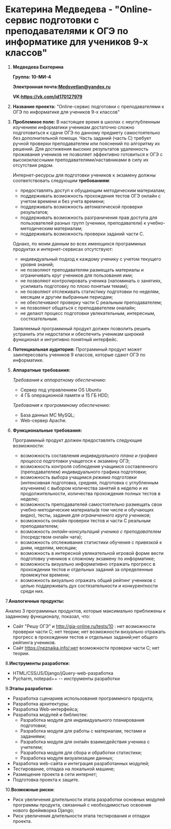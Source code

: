 # Екатерина Медведева - "Online-сервис подготовки с преподавателями к ОГЭ по информатике для учеников 9-х классов"

1. **Медведева Екатерина**

     **Группа: 10-МИ-4**

     **Электронная почта:Medsvetlan@yandex.ru**

     **VK:https://vk.com/id170127979**

2. **Название проекта:**
"Online-сервис подготовки с преподавателями к ОГЭ по информатике для учеников 9-х классов"

3. **Проблемное поле:**
    В настоящее время в школах с неуглубленным изучением информатики ученикам достаточно сложно подготовиться к сдаче ОГЭ по данному предмету самостоятельно без дополнительной помощи. Часть заданий (часть С) требует ручной проверки преподавателем или пояснений по алгоритму их решений. Для достижения высоких результатов удаленность проживания учеников не позволяет эффективно готовиться к ОГЭ с высококлассными преподавателями/наставниками в силу их отсутствия рядом.
    
    Интернет-ресурсы для подготовки учеников к экзамену должны соответствовать следующим **требованиям**:
    
    * предоставлять доступ к обущающим методическим материалам;
    * поддерживать возможность прохождения тестов ОГЭ онлайн с учетом времени и без учета времени;
    * поддерживать возможность автоматической проверки результатов;
    * поддерживать возможность разграничения прав доступа для пользователей разных групп (ученики, преподаватели) к учебно-методическим материалам;
    * поддерживать возможность проверки заданий части С.

    Однако, по моим данным во всех имеющихся программных продуктах и интернет-сервисах отсутствуют:
    
    * индивидуальный подход к каждому ученику с учетом текущего уровня знаний;
    * не позволяют преподавателям размещать материалы и ограничивать круг учеников для пользования ими;
    * не позволяют контролировать ученика (напоминать о занятиях, усиливать подготовку по плохо понятым темам);
    * не позволяют отслеживать статистику подготовки по неделям, месяцам и другим выбранным периодам;
    * не обеспечивают проверку части С реальным преподавателем;
    * не позволяют общаться с преподавателем оналайн;
    * не делают процесс подготовки увлекательным, интересным, состязательным.
    
    Заявляемый программный продукт должен позволить решить устранить эти недостатки и обеспечить ученикам широкий функционал и интуитивно понятный интерфейс.

4. **Потенциальная аудитория:**
    Программный продукт может заинтересовать учеников 9 классов, которые сдают ОГЭ по информатике.

5. **Аппаратные требования:**

    *Требования к аппаратному обеспечению:*
     - Сервер под управлением OS Ubuntu
     - 4 ГБ операционной памяти и 15 ГБ HDD;
     
    *Требования к программному обеспечению:*
     - База данных MC MySQL;
     - Web-сервер Apache.
    
    
 6. **Функциональные требования:**
 
    Программный продукт должен предоставлять следующие возможности:
    * возможность составления *индивидуального плана и графика процесса подготовки* учащегося к экзамену ОГЭ;
    * возможность контроля соблюдения учащимся составленного (преподавателем) индивидуального графика подготовки;
    * возможность выбора учащимся *режима подготовки* (интенсивная подготовка, средняя, подготовка с углубленным изучением) с выбором количества занятий в неделю и их продолжительности, количества прохождения полных тестов в неделю;
    * возможность преподавателей самостоятельно размещать свои учебно-методические материалы(в том числе и обучающих видео), тесты, задания *для ограниченного круга учеников*;
    * возможность онлайн проверки тестов и части C реальным преподавателем;
    * возможность *онлайн-консультаций ученика с преподавателем* (посредством онлайн чата);
    * возможность отслеживания статистики обучения с привязкой к дням, неделям, месяцам;
    * возможность в интересной увлекательной игровой форме вести подготовку учеников к сложному экзамену по информатике;
    * возможность визуально информативно отражать прогресс в прохождении тестов и отдельных заданий за определенные промежутки времени;
    * возможность визуально отражать общий рейтинг учеников с целью поддерживать дух состязательности и конкурентности среди них.

7.**Аналогичные продукты:**

   Анализ 3 программных продуктов, которые максимально приближены к заданному функционалу, показал, что:

   * Сайт "Решу ОГЭ" и http://gia-online.ru/tests/10 : нет возможности проверки части C; нет теории; нет возможности визуально отражать прогресс в прохождении тестов и отдельных заданий;нет общего рейтинга учеников.
   * Сайт https://neznaika.info/:нет возможности проверки части C; нет теории.
  
  
 8.**Инструменты разработки:**

   * HTML/CSS/JS/Django/jQuery-web-разработка
   * Pycharm, notepad++ -- инструменты разработки


 9.**Этапы разработки:**
 
* Разработка сценариев использования программного продукта;
* Разработка архитектуры;
* Разработка Web-интерфейса;
* Разработка модулей и библиотек:
    * Разработка модуля для индивидуального планирования подготовки;
    * Разработка модуля для работы с материалам, тестами и заданиями;
    * Разработка модуля для онлайн взаимодействия ученика с учителем;
    * Разработка модуля для сбора и обработки статистики;
    * Разработка модуля визуализации данных;
* Разработка web-сайта и интеграция разработанных модулей;
* Тестирование, отладка на локальной машине;
* Размещение проекта в сети интернет;
* Подготовка проекта к защите.


10.**Возможные риски:**

* Риск увеличения длительности этапа разработки основных модулей программы продукта, связанный с необходимостью освоения нового фреймворка Django;
* Риск увеличения длительности этапа тестирования и отладки проекта.




